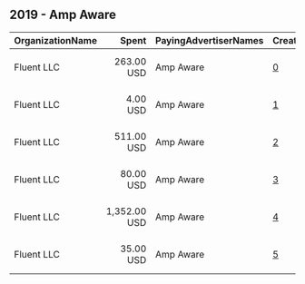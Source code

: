 ## 2019 - Amp Aware 
|OrganizationName|Spent|PayingAdvertiserNames|CreativeUrls|Impressions|Genders|AgeBrackets|CountryCodes|BillingAddresses|CandidateBallotInformation|
|:---|---:|:---|:---|---:|:---|:---|:---|:---|:---|
|Fluent  LLC|263.00 USD|Amp Aware|[0](https://www.snap.com/political-ads/asset/446c657b9566197ac4dcbe9b3344c0686d1745d49726fb26218fca75444b49ff?mediaType=jpg)|91,535||25+|united states|"33 Whitehall Street ,New York,10004,US"||
|Fluent  LLC|4.00 USD|Amp Aware|[1](https://www.snap.com/political-ads/asset/0ac275607f83466166737ca0fae4594f5a3a950570209cbe8dba951803660445?mediaType=jpg)|4,004||25+|united states|"33 Whitehall Street ,New York,10004,US"||
|Fluent  LLC|511.00 USD|Amp Aware|[2](https://www.snap.com/political-ads/asset/d134e1ca36d81471858e6d08f5802b63c357e83604828b02b2b7035dbd01e532?mediaType=jpg)|194,315||25+|united states|"33 Whitehall Street ,New York,10004,US"||
|Fluent  LLC|80.00 USD|Amp Aware|[3](https://www.snap.com/political-ads/asset/d8a71b0b7fc4a0b782204382b14a6fcb66cdc475066749af43525c3725422cdb?mediaType=jpg)|18,940||25+|united states|"33 Whitehall Street ,New York,10004,US"||
|Fluent  LLC|1,352.00 USD|Amp Aware|[4](https://www.snap.com/political-ads/asset/d134e1ca36d81471858e6d08f5802b63c357e83604828b02b2b7035dbd01e532?mediaType=jpg)|444,743||25+|united states|"33 Whitehall Street ,New York,10004,US"||
|Fluent  LLC|35.00 USD|Amp Aware|[5](https://www.snap.com/political-ads/asset/b680f0e39dc4d6dd51f1a8f10f3605ca40c2abe3cd847f197adc81892e6630b2?mediaType=jpg)|40,712||25+|united states|"33 Whitehall Street ,New York,10004,US"||
